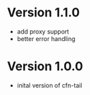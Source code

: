# Version 1.1.0
* add proxy support
* better error handling

# Version 1.0.0
* inital version of cfn-tail